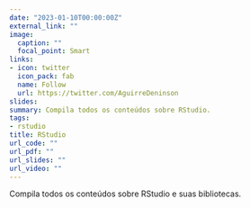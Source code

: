 ```yaml
---
date: "2023-01-10T00:00:00Z"
external_link: ""
image:
  caption: ""
  focal_point: Smart
links:
- icon: twitter
  icon_pack: fab
  name: Follow
  url: https://twitter.com/AguirreDeninson
slides: 
summary: Compila todos os conteúdos sobre RStudio.
tags:
- rstudio
title: RStudio
url_code: ""
url_pdf: ""
url_slides: ""
url_video: ""
---
```


Compila todos os conteúdos sobre RStudio e suas bibliotecas.
